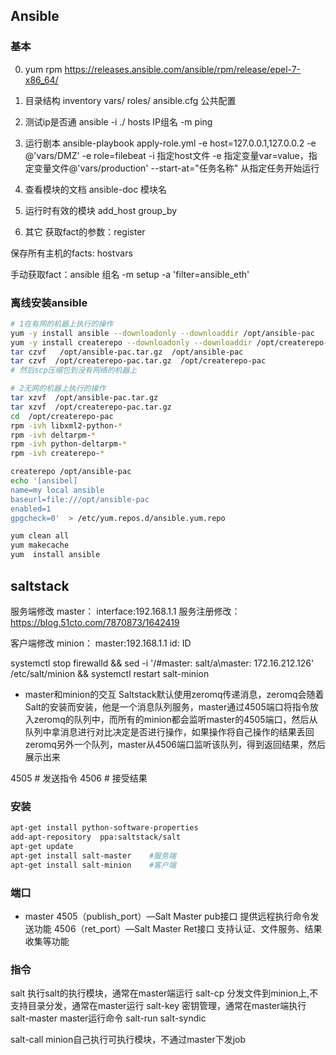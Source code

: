 ## Ansible
### 基本
0. yum rpm
 https://releases.ansible.com/ansible/rpm/release/epel-7-x86_64/


1. 目录结构
inventory
vars/
roles/
ansible.cfg  公共配置

2. 测试ip是否通
    ansible -i ./ hosts IP组名 -m ping

4. 运行剧本
    ansible-playbook  apply-role.yml -e host=127.0.0.1,127.0.0.2 -e @'vars/DMZ'  -e role=filebeat
    -i 指定host文件
    -e 指定变量var=value，指定变量文件@'vars/production'
    --start-at="任务名称" 从指定任务开始运行


5. 查看模块的文档
    ansible-doc 模块名 

6. 运行时有效的模块
add_host
group_by

7. 其它
获取fact的参数：register

保存所有主机的facts: hostvars

手动获取fact：ansible 组名 -m setup -a 'filter=ansible_eth'
### 离线安装ansible
```bash
# 1在有网的机器上执行的操作
yum -y install ansible --downloadonly --downloaddir /opt/ansible-pac
yum -y install createrepo --downloadonly --downloaddir /opt/createrepo-pac
tar czvf   /opt/ansible-pac.tar.gz  /opt/ansible-pac 
tar czvf  /opt/createrepo-pac.tar.gz  /opt/createrepo-pac
# 然后scp压缩包到没有网络的机器上

# 2无网的机器上执行的操作
tar xzvf  /opt/ansible-pac.tar.gz
tar xzvf  /opt/createrepo-pac.tar.gz
cd  /opt/createrepo-pac
rpm -ivh libxml2-python-*
rpm -ivh deltarpm-*
rpm -ivh python-deltarpm-*
rpm -ivh createrepo-*

createrepo /opt/ansible-pac
echo '[ansibel]
name=my local ansible
baseurl=file:///opt/ansible-pac
enabled=1
gpgcheck=0'  > /etc/yum.repos.d/ansible.yum.repo

yum clean all
yum makecache
yum  install ansible
```

## saltstack
服务端修改
master：
interface:192.168.1.1
服务注册修改：
https://blog.51cto.com/7870873/1642419

客户端修改
minion：
master:192.168.1.1
id: ID

systemctl stop firewalld && sed -i '/#master: salt/a\master: 172.16.212.126' /etc/salt/minion && systemctl restart salt-minion

- master和minion的交互
Saltstack默认使用zeromq传递消息，zeromq会随着Salt的安装而安装，他是一个消息队列服务，master通过4505端口将指令放入zeromq的队列中，而所有的minion都会监听master的4505端口，然后从队列中拿消息进行对比决定是否进行操作，如果操作将自己操作的结果丢回zeromq另外一个队列，master从4506端口监听该队列，得到返回结果，然后展示出来

4505         # 发送指令
4506          # 接受结果

### 安装
```bash
apt-get install python-software-properties
add-apt-repository  ppa:saltstack/salt
apt-get update
apt-get install salt-master    #服务端
apt-get install salt-minion    #客户端
```
### 端口
- master
4505（publish_port）—Salt Master pub接口 提供远程执行命令发送功能
4506（ret_port）—Salt Master Ret接口 支持认证、文件服务、结果收集等功能


### 指令
salt 执行salt的执行模块，通常在master端运行
salt-cp 分发文件到minion上,不支持目录分发，通常在master运行
salt-key 密钥管理，通常在master端执行
salt-master master运行命令
salt-run
salt-syndic

salt-call minion自己执行可执行模块，不通过master下发job

